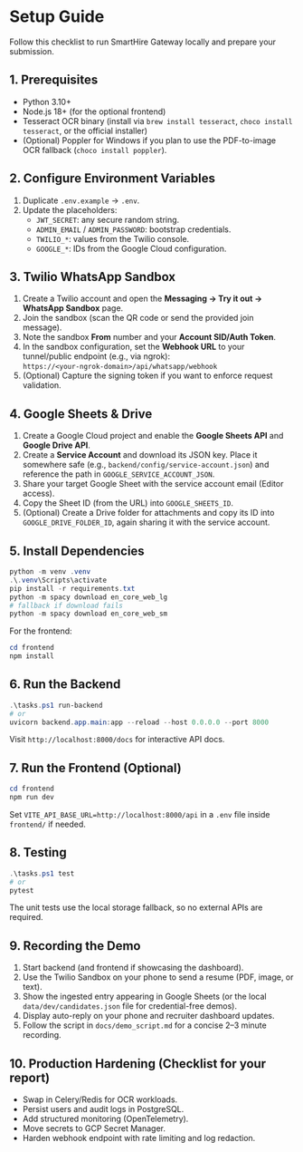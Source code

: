 # Setup Guide

Follow this checklist to run SmartHire Gateway locally and prepare your submission.

## 1. Prerequisites

- Python 3.10+
- Node.js 18+ (for the optional frontend)
- Tesseract OCR binary (install via `brew install tesseract`, `choco install tesseract`, or the official installer)
- (Optional) Poppler for Windows if you plan to use the PDF-to-image OCR fallback (`choco install poppler`).

## 2. Configure Environment Variables

1. Duplicate `.env.example` → `.env`.
2. Update the placeholders:
   - `JWT_SECRET`: any secure random string.
   - `ADMIN_EMAIL` / `ADMIN_PASSWORD`: bootstrap credentials.
   - `TWILIO_*`: values from the Twilio console.
   - `GOOGLE_*`: IDs from the Google Cloud configuration.

## 3. Twilio WhatsApp Sandbox

1. Create a Twilio account and open the **Messaging → Try it out → WhatsApp Sandbox** page.
2. Join the sandbox (scan the QR code or send the provided join message).
3. Note the sandbox **From** number and your **Account SID/Auth Token**.
4. In the sandbox configuration, set the **Webhook URL** to your tunnel/public endpoint (e.g., via ngrok):  
   `https://<your-ngrok-domain>/api/whatsapp/webhook`
5. (Optional) Capture the signing token if you want to enforce request validation.

## 4. Google Sheets & Drive

1. Create a Google Cloud project and enable the **Google Sheets API** and **Google Drive API**.
2. Create a **Service Account** and download its JSON key. Place it somewhere safe (e.g., `backend/config/service-account.json`) and reference the path in `GOOGLE_SERVICE_ACCOUNT_JSON`.
3. Share your target Google Sheet with the service account email (Editor access).
4. Copy the Sheet ID (from the URL) into `GOOGLE_SHEETS_ID`.
5. (Optional) Create a Drive folder for attachments and copy its ID into `GOOGLE_DRIVE_FOLDER_ID`, again sharing it with the service account.

## 5. Install Dependencies

```powershell
python -m venv .venv
.\.venv\Scripts\activate
pip install -r requirements.txt
python -m spacy download en_core_web_lg
# fallback if download fails
python -m spacy download en_core_web_sm
```

For the frontend:

```powershell
cd frontend
npm install
```

## 6. Run the Backend

```powershell
.\tasks.ps1 run-backend
# or
uvicorn backend.app.main:app --reload --host 0.0.0.0 --port 8000
```

Visit `http://localhost:8000/docs` for interactive API docs.

## 7. Run the Frontend (Optional)

```powershell
cd frontend
npm run dev
```

Set `VITE_API_BASE_URL=http://localhost:8000/api` in a `.env` file inside `frontend/` if needed.

## 8. Testing

```powershell
.\tasks.ps1 test
# or
pytest
```

The unit tests use the local storage fallback, so no external APIs are required.

## 9. Recording the Demo

1. Start backend (and frontend if showcasing the dashboard).
2. Use the Twilio Sandbox on your phone to send a resume (PDF, image, or text).
3. Show the ingested entry appearing in Google Sheets (or the local `data/dev/candidates.json` file for credential-free demos).
4. Display auto-reply on your phone and recruiter dashboard updates.
5. Follow the script in `docs/demo_script.md` for a concise 2–3 minute recording.

## 10. Production Hardening (Checklist for your report)

- Swap in Celery/Redis for OCR workloads.
- Persist users and audit logs in PostgreSQL.
- Add structured monitoring (OpenTelemetry).
- Move secrets to GCP Secret Manager.
- Harden webhook endpoint with rate limiting and log redaction.
